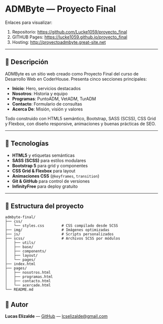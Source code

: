 # ADMByte — Proyecto Final

Enlaces para visualizar:
1. Repositorio: https://github.com/Lucke1059/proyecto_final
2. GITHUB Pages: https://lucke1059.github.io/proyecto_final
3. Hosting: http://proyectoadmbyte.great-site.net

---

## 📖 Descripción
ADMByte es un sitio web creado como Proyecto Final del curso de Desarrollo Web en CoderHouse. Presenta cinco secciones principales:

- **Inicio**: Hero, servicios destacados
- **Nosotros**: Historia y equipo
- **Programas**: PuntoADM, VetADM, TurADM
- **Contacto**: Formulario de consultas
- **Acerca De**: Misión, visión y valores

Todo construido con HTML5 semántico, Bootstrap, SASS (SCSS), CSS Grid y Flexbox, con diseño responsive, animaciones y buenas prácticas de SEO.

---

## 🚀 Tecnologías

- **HTML5** y etiquetas semánticas
- **SASS (SCSS)** para estilos modulares
- **Bootstrap 5** para grid y componentes
- **CSS Grid & Flexbox** para layout
- **Animaciones CSS** (`@keyframes`, `transition`)
- **Git & GitHub** para control de versiones
- **InfinityFree** para deploy gratuito

---

## 📁 Estructura del proyecto
```
admbyte-final/
├── css/
│   └── styles.css        # CSS compilado desde SCSS
├── img/                  # Imágenes optimizadas
├── js/                   # Scripts personalizados
├── scss/                 # Archivos SCSS por módulos
│   ├── utils/
│   ├── base/
│   ├── components/
│   ├── layout/
│   └── pages/
├── index.html
├── pages/
│   ├── nosotros.html
│   ├── programas.html
│   ├── contacto.html
│   └── acercade.html
└── README.md
```

## 👤 Autor
**Lucas Elizalde** — [GitHub](https://github.com/TU_USUARIO) — lcselizalde@gmail.com 
